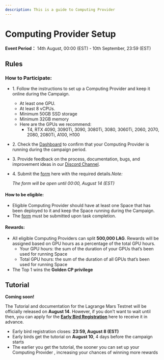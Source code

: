 ```yaml
---
description: This is a guide to Computing Provider
---
```


# Computing Provider Setup

**Event Period：** 14th August, 00:00 (EST) - 10th September, 23:59 (EST)

## Rules

### **How to Participate:**

* 1\. Follow the instructions to set up a Computing Provider and keep it online during the Campaign.
  * At least one GPU.
  * At least 8 vCPUs.
  * Minimum 50GB SSD storage
  * Minimum 32GB memory
  * Here are the GPUs we recommend:
    * T4, RTX 4090, 3090Ti, 3090, 3080Ti, 3080, 3060Ti, 2060, 2070, 2080, 2080Ti, A100, H100
* 2\. Check the [Dashboard](https://provider.lagrangedao.org/provider-status) to confirm that your Computing Provider is running during the campaign period.
* 3\. Provide feedback on the process, documentation, bugs, and improvement ideas in our [Discord Channel](https://discord.com/channels/867879887871672331/1131887246165934120).
*   4\. Submit the [form](https://docs.google.com/forms/d/e/1FAIpQLSf0JRi18xsp\_YCoQKPuE0azYLDDNwAXBMNIeqwXFMgqVljU1Q/viewform?usp=sf\_link) here with the required details._Note:_&#x20;

    &#x20;   _The form will be open until 00:00, August 14 (EST)_

#### **How to be eligible:**

* Eligible Computing Provider should have at least one Space that has been deployed to it and keep the Space running during the Campaign.
* The [form](https://forms.gle/YyzotPhHqx4DmCmy9) must be submitted upon task completion.

#### **Rewards:**

* All eligible Computing Providers can split **500,000 LAG**. Rewards will be assigned based on GPU hours as a percentage of the total GPU hours.
  * Your GPU hours: the sum of the duration of your GPUs that’s been used for running Space
  * Total GPU hours: the sum of the duration of all GPUs that’s been used for running Space
* The Top 1 wins the **Golden CP privilege**

## Tutorial

**Coming soon!**

The Tutorial and documentation for the Lagrange Mars Testnet will be officially released on **August 14**. However, if you don't want to wait until then, you can apply for the [**Early Bird Registration**](https://docs.google.com/forms/d/e/1FAIpQLSdzTM1dgdrTBfNCXM-TZYMwLrX5cbOeO6tEjpIqTSwe7zTWoQ/viewform?usp=sf\_link) here to receive it in advance.&#x20;

* Early bird registration closes: **23:59, August 8 (EST)**
* Early birds get the tutorial on **August 10**, 4 days before the campaign starts
* The earlier you get the tutorial, the sooner you can set up your Computing Provider , increasing your chances of winning more rewards

